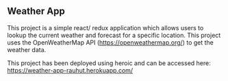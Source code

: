 ## Weather App

This project is a simple react/ redux application which allows users to lookup the current weather and forecast for a specific location. This project uses the OpenWeatherMap API (https://openweathermap.org/) to get the weather data.

This project has been deployed using heroic and can be accessed here: https://weather-app-rauhut.herokuapp.com/
